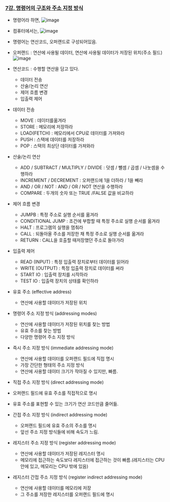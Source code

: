 ### [7강. 명령어의 구조와 주소 지정 방식](https://www.youtube.com/watch?v=bWPHUi6BPxo)

- 명령어라 하면,
![image](https://github.com/andongmin94/computer-science/assets/110483588/ac478713-3a82-4808-9b93-53c61e729233)

- 컴퓨터에서는,
![image](https://github.com/andongmin94/computer-science/assets/110483588/f47ed17e-29a0-48cf-8481-192446d69225)

- 명령어는 연산코드, 오퍼랜드로 구성되어있음.
- 오퍼랜드 : 연산에 사용될 데이터, 연산에 사용될 데이터가 저장된 위치(주소 필드)
![image](https://github.com/andongmin94/computer-science/assets/110483588/dc3f39f1-8401-4bf3-a9f3-73dc4fcbd93a)

- 연산코드 : 수행할 연산을 담고 있다.
  - 데이터 전송
  - 산술/논리 연산
  - 제어 흐름 변경
  - 입출력 제어

- 데이터 전송
  - MOVE : 데이터를옮겨라
  - STORE : 메모리에 저장하라
  - LOAD(FETCH) : 메모리에서 CPU로 데이터를 가져와라
  - PUSH : 스택에 데이터를 저장하라
  - POP : 스택의 최상단 데이터를 가져와라

- 산술/논리 연산
  - ADD / SUBTRACT / MULTIPLY / DIVIDE : 덧셈 / 뺄셈 / 곱셈 / 나눗셈을 수행하라
  - INCREMENT / DECREMENT : 오퍼랜드에 1을 더하라 / 1을 빼라
  - AND / OR / NOT : AND / OR / NOT 연산을 수행하라
  - COMPARE : 두개의 숫자 또는 TRUE /FALSE 값을 비교하라

- 제어 흐름 변경
  - JUMPB : 특정 주소로 실행 순서를 옮겨라
  - CONDITIONAL JUMP : 조건에 부합할 때 특정 주소로 실행 순서를 옮겨라
  - HALT : 프로그램의 실행을 멈춰라
  - CALL : 되돌아올 주소를 저장한 채 특정 주소로 실행 순서를 옮겨라
  - RETURN : CALL을 호출할 때저장했던 주소로 돌아가라

- 입출력 제어
  - READ (INPUT) : 특정 입출력 장치로부터 데이터를 읽어라
  - WRITE (OUTPUT) : 특정 입출력 장치로 데이터를 써라
  - START IO : 입출력 장치를 시작하라
  - TEST IO : 입출력 장치의 상태를 확인하라

- 유효 주소 (effective address)
  - 연산에 사용할 데이터가 저장된 위치

- 명령어 주소 지정 방식 (addressing modes)
  - 연산에 사용할 데이터가 저장된 위치를 찾는 방법
  - 유효 주소를 찾는 방법
  - 다양한 명령어 주소 지정 방식

- 즉시 주소 지정 방식 (immediate addressing mode)
  - 연산에 사용할 데이터를 오퍼랜드 필드에 직접 명시
  - 가장 간단한 형태의 주소 지정 방식
  - 연산에 사용할 데이터 크기가 작아질 수 있지만, 빠름.

- 직접 주소 지정 방식 (direct addressing mode)
 - 오퍼랜드 필드에 유효 주소를 직접적으로 명시
 - 유효 주소를 표현할 수 있는 크기가 연산 코드만큼 줄어듦.

- 간접 주소 지정 방식 (indirect addressing mode)
  - 오퍼랜드 필드에 유효 주소의 주소를 명시
  - 앞선 주소 지정 방식들에 비해 속도가 느림.

- 레지스터 주소 지정 방식 (register addressing mode)
  - 연산에 사용할 데이터가 저장된 레지스터 명시
  - 메모리에 접근하는 속도보다 레지스터에 접근하는 것이 빠름.(레지스터는 CPU 안에 있고, 메모리는 CPU 밖에 있음)

- 레지스터 간접 주소 지정 방식 (register indirect addressing mode)
  - 연산에 사용할 데이터를 메모리에 저장
  - 그 주소를 저장한 레지스터를 오퍼랜드 필드에 명시
